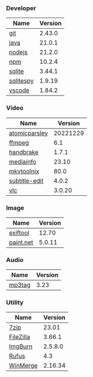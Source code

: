 
### Developer
Name                                                                       | Version
----                                                                       | -------
[git](https://github.com/git-for-windows/git/releases)                     | 2.43.0
[java](https://www.oracle.com/java/technologies/downloads/)                | 21.0.1
[nodejs](https://nodejs.org/en/download/current/)                          | 21.2.0
[npm](https://github.com/npm/cli)                                          | 10.2.4
[sqlite](http://www.sqlite.org/download.html)                              | 3.44.1
[sqlitespy](http://www.yunqa.de/delphi/doku.php/products/sqlitespy/index)  | 1.9.19
[vscode](https://code.visualstudio.com/updates)                            | 1.84.2

### Video
Name                                                                       | Version
----                                                                       | -------
[atomicparsley](https://github.com/wez/atomicparsley)                      | 20221229
[ffmpeg](http://www.ffmpeg.org/download.html)                              | 6.1
[handbrake](http://handbrake.fr/downloads.php)                             | 1.7.1
[mediainfo](http://mediaarea.net/us/MediaInfo/Download/Windows)            | 23.10
[mkvtoolnix](https://mkvtoolnix.download/downloads.html)                   | 80.0
[subtitle-edit](https://github.com/SubtitleEdit/subtitleedit/releases)     | 4.0.2
[vlc](https://www.videolan.org/vlc/download-windows.html)                  | 3.0.20

### Image
Name                                                                       | Version
----                                                                       | -------
[exiftool](http://www.sno.phy.queensu.ca/~phil/exiftool/)                  | 12.70
[paint.net](http://www.getpaint.net/download.html)                         | 5.0.11

### Audio
Name                                                                       | Version
----                                                                       | -------
[mp3tag](http://www.mp3tag.de/en/download.html)                            | 3.23

### Utility
Name                                                                       | Version
----                                                                       | -------
[7zip](http://www.7-zip.org/download.html)                                 | 23.01
[FileZilla](https://filezilla-project.org/download.php?show_all=1)         | 3.66.1
[ImgBurn](http://www.imgburn.com/index.php?act=download)                   | 2.5.8.0
[Rufus](https://github.com/pbatard/rufus/releases)                         | 4.3
[WinMerge](http://winmerge.org/downloads/)                                 | 2.16.34
